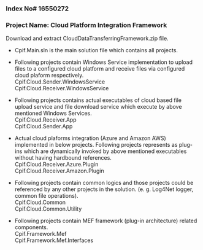 ### Index No# 16550272  ###
### Project Name: Cloud Platform Integration Framework ###

Download and extract CloudDataTransferringFramework.zip file.

* Cpif.Main.sln is the main solution file which contains all projects.

* Following projects contain Windows Service implementation to upload files to a configured cloud platform and receive files via configured cloud plaform respectively.  
Cpif.Cloud.Sender.WindowsService  
Cpif.Cloud.Receiver.WindowsService

* Following projects contains actual executables of cloud based file upload service and file download service which execute by above mentioned Windows Services.  
Cpif.Cloud.Receiver.App  
Cpif.Cloud.Sender.App

* Actual cloud plaforms integration (Azure and Amazon AWS) implemented in below projects. Following projects represents as plug-ins which are dynamically invoked by above mentioned executables without having hardbound references.  
Cpif.Cloud.Receiver.Azure.Plugin  
Cpif.Cloud.Receiver.Amazon.Plugin

* Following projects contain common logics and those projects could be referenced by any other projects in the solution. (e. g. Log4Net logger, common file operations).  
Cpif.Cloud.Common  
Cpif.Cloud.Common.Utility

* Following projects contain MEF framework (plug-in architecture) related components.  
Cpif.Framework.Mef  
Cpif.Framework.Mef.Interfaces  

